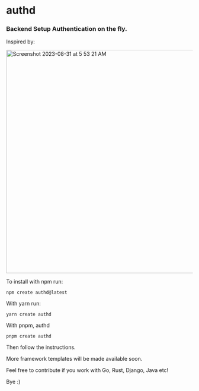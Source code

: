 # authd

### Backend Setup Authentication on the fly.

Inspired by:

<img width="602" alt="Screenshot 2023-08-31 at 5 53 21 AM" src="https://github.com/nmasi322/authd/assets/74861009/7914bed2-5dc4-4f2b-b32c-cfa657ac8524">

To install with npm run:

```
npm create authd@latest
```

With yarn run:

```
yarn create authd
```

With pnpm, authd

```
pnpm create authd
```

Then follow the instructions.

More framework templates will be made available soon.

Feel free to contribute if you work with Go, Rust, Django, Java etc!

Bye :)
